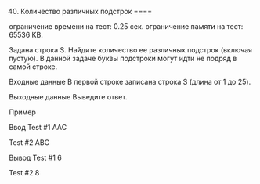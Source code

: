 40. Количество различных подстрок
====

<ref>ограничение времени на тест: 0.25 сек.
ограничение памяти на тест: 65536 KB.</ref>


Задана строка S. Найдите количество ее различных подстрок (включая пустую). В данной задаче буквы подстроки могут идти не подряд в самой строке.

Входные данные
В первой строке записана строка S (длина от 1 до 25).

Выходные данные
Выведите ответ.

Пример

Ввод
Test #1 
AAC 

Test #2 
ABC

Вывод
Test #1 
6 

Test #2 
8
